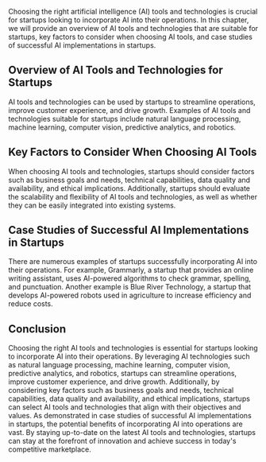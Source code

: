 
Choosing the right artificial intelligence (AI) tools and technologies is crucial for startups looking to incorporate AI into their operations. In this chapter, we will provide an overview of AI tools and technologies that are suitable for startups, key factors to consider when choosing AI tools, and case studies of successful AI implementations in startups.

Overview of AI Tools and Technologies for Startups
--------------------------------------------------

AI tools and technologies can be used by startups to streamline operations, improve customer experience, and drive growth. Examples of AI tools and technologies suitable for startups include natural language processing, machine learning, computer vision, predictive analytics, and robotics.

Key Factors to Consider When Choosing AI Tools
----------------------------------------------

When choosing AI tools and technologies, startups should consider factors such as business goals and needs, technical capabilities, data quality and availability, and ethical implications. Additionally, startups should evaluate the scalability and flexibility of AI tools and technologies, as well as whether they can be easily integrated into existing systems.

Case Studies of Successful AI Implementations in Startups
---------------------------------------------------------

There are numerous examples of startups successfully incorporating AI into their operations. For example, Grammarly, a startup that provides an online writing assistant, uses AI-powered algorithms to check grammar, spelling, and punctuation. Another example is Blue River Technology, a startup that develops AI-powered robots used in agriculture to increase efficiency and reduce costs.

Conclusion
----------

Choosing the right AI tools and technologies is essential for startups looking to incorporate AI into their operations. By leveraging AI technologies such as natural language processing, machine learning, computer vision, predictive analytics, and robotics, startups can streamline operations, improve customer experience, and drive growth. Additionally, by considering key factors such as business goals and needs, technical capabilities, data quality and availability, and ethical implications, startups can select AI tools and technologies that align with their objectives and values. As demonstrated in case studies of successful AI implementations in startups, the potential benefits of incorporating AI into operations are vast. By staying up-to-date on the latest AI tools and technologies, startups can stay at the forefront of innovation and achieve success in today's competitive marketplace.
